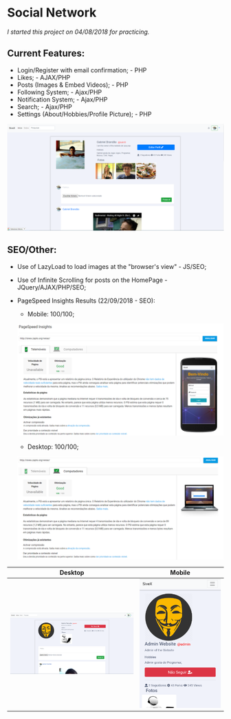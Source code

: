 # Social Network
*I started this project on 04/08/2018 for practicing.*

## Current Features:
  - Login/Register with email confirmation; - PHP
  - Likes; - AJAX/PHP
  - Posts (Images & Embed Videos); - PHP
  - Following System; - Ajax/PHP
  - Notification System; - Ajax/PHP
  - Search; - Ajax/PHP
  - Settings (About/Hobbies/Profile Picture); - PHP
    

![alt text](https://github.com/bakill3/social_network/blob/master/social.png)


## SEO/Other:
  - Use of LazyLoad to load images at the "browser's view" - JS/SEO;
  - Use of Infinite Scrolling for posts on the HomePage - JQuery/AJAX/PHP/SEO;
  - PageSpeed Insights Results (22/09/2018 - SEO):
    - Mobile: 100/100;
    
    ![alt text](https://github.com/bakill3/social_network/blob/master/in1.png)
    
    - Desktop: 100/100;
    
    ![alt text](https://github.com/bakill3/social_network/blob/master/in2.png)
    
  Desktop                    |  Mobile
  :-------------------------:|:-------------------------:
  ![](https://github.com/bakill3/social_network/blob/master/desktop.png)  |  ![](https://github.com/bakill3/social_network/blob/master/mobile.png)
    
    



